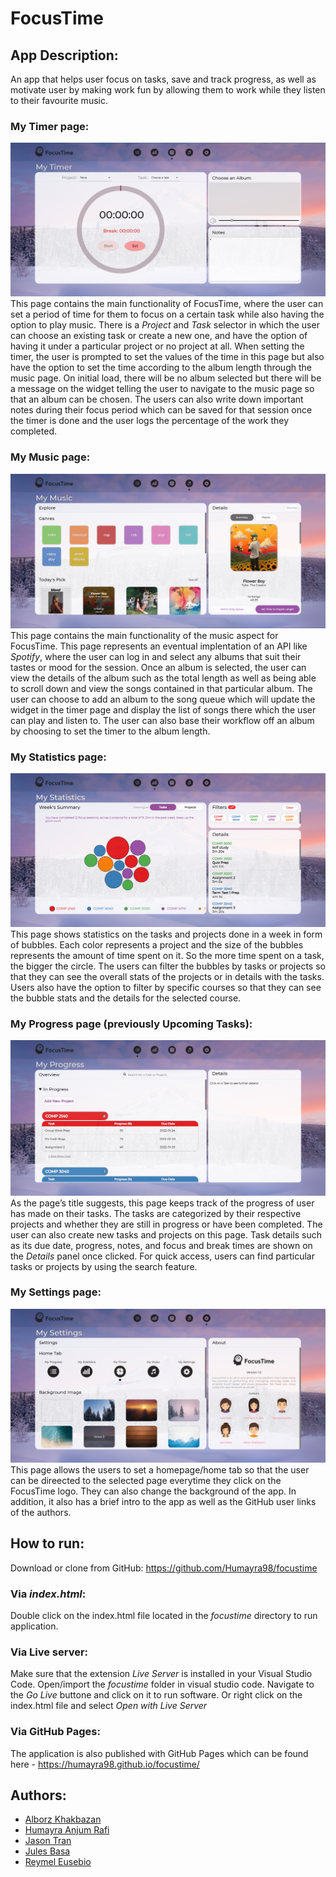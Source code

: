 # FocusTime

## App Description: 
An app that helps user focus on tasks, save and track progress, as well as motivate user by making work fun by allowing them to work while they listen to their favourite music.

### My Timer page:

![My Timer page screenshot](https://raw.githubusercontent.com/Humayra98/focustime/main/assets/readme_imgs/my_timer.png)
This page contains the main functionality of FocusTime, where the user can set a period of time for them to focus on a certain task while also having the option to play music. There is a _Project_ and _Task_ selector in which the user can choose an existing task or create a new one, and have the option of having it under a particular project or no project at all. When setting the timer, the user is prompted to set the values of the time in this page but also have the option to set the time according to the album length through the music page. On initial load, there will be no album selected but there will be a message on the widget telling the user to navigate to the music page so that an album can be chosen. The users can also write down important notes during their focus period which can be saved for that session once the timer is done and the user logs the percentage of the work they completed.  

### My Music page:

![My Music page screenshot](https://raw.githubusercontent.com/Humayra98/focustime/main/assets/readme_imgs/my_music.png)
This page contains the main functionality of the music aspect for FocusTime. This page represents an eventual implentation of an API like _Spotify_, where the user can log in and select any albums that suit their tastes or mood for the session. Once an album is selected, the user can view the details of the album such as the total length as well as being able to scroll down and view the songs contained in that particular album. The user can choose to add an album to the song queue which will update the widget in the timer page and display the list of songs there which the user can play and listen to. The user can also base their workflow off an album by choosing to set the timer to the album length.

### My Statistics page:

![My Statistics page screenshot](https://raw.githubusercontent.com/Humayra98/focustime/main/assets/readme_imgs/my_statistics.png)  
This page shows statistics on the tasks and projects done in a week in form of bubbles. Each color represents a project and the size of the bubbles represents the amount of time spent on it. So the more time spent on a task, the bigger the circle. The users can filter the bubbles by tasks or projects so that they can see the overall stats of the projects or in details with the tasks. Users also have the option to filter by specific courses so that they can see the bubble stats and the details for the selected course.

### My Progress page (previously Upcoming Tasks):

![My Progress page screenshot](https://raw.githubusercontent.com/Humayra98/focustime/main/assets/readme_imgs/my_progress.png)
As the page’s title suggests, this page keeps track of the progress of user has made on their tasks. The tasks are categorized by their respective projects and whether they are still in progress or have been completed. The user can also create new tasks and projects on this page. Task details such as its due date, progress, notes, and focus and break times are shown on the _Details_ panel once clicked. For quick access, users can find particular tasks or projects by using the search feature. 

### My Settings page:

![My Settings page screenshot](https://raw.githubusercontent.com/Humayra98/focustime/main/assets/readme_imgs/my_settings.png)  
This page allows the users to set a homepage/home tab so that the user can be direected to the selected page everytime they click on the FocusTime logo. They can also change the background of the app. In addition, it also has a brief intro to the app as well as the GitHub user links of the authors.

## How to run:

Download or clone from GitHub: https://github.com/Humayra98/focustime

### Via _index.html_:
Double click on the index.html file located in the _focustime_ directory to run application.

### Via Live server:
Make sure that the extension _Live Server_ is installed in your Visual Studio Code. Open/import the _focustime_ folder in visual studio code. Navigate to the _Go Live_ buttone and click on it to run software. Or right click on the index.html file and select _Open with Live Server_ 

### Via GitHub Pages:
The application is also published with GitHub Pages which can be found here - https://humayra98.github.io/focustime/ 

## Authors:
- [Alborz Khakbazan](https://github.com/alborzk)
- [Humayra Anjum Rafi](https://github.com/Humayra98)
- [Jason Tran](https://github.com/tranndt)
- [Jules Basa](https://github.com/basaaj)
- [Reymel Eusebio](https://github.com/r3ym3l)
